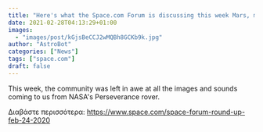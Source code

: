 ```yaml
---
title: "Here's what the Space.com Forum is discussing this week Mars, memories, and more!"
date: 2021-02-28T04:13:29+01:00
images:
  - "images/post/kGjsBeCCJ2wMQBh8GCKb9k.jpg"
author: "AstroBot"
categories: ["News"]
tags: ["space.com"]
draft: false
---
```


This week, the community was left in awe at all the images and sounds coming to us from NASA's Perseverance rover. 

Διαβάστε περισσότερα: https://www.space.com/space-forum-round-up-feb-24-2020
